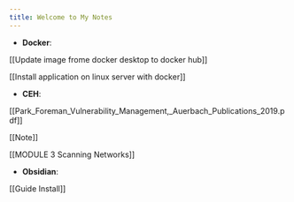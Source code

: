 ```yaml
---
title: Welcome to My Notes
---
```

- **Docker**:

[[Update image frome docker desktop to docker hub]]

[[Install application on linux server with docker]]

- **CEH**:

[[Park_Foreman_Vulnerability_Management,_Auerbach_Publications_2019.pdf]]

[[Note]]

[[MODULE 3 Scanning Networks]]

- **Obsidian**:

[[Guide Install]]


